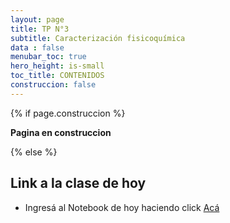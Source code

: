 ```yaml
---
layout: page
title: TP N°3
subtitle: Caracterización fisicoquímica
data : false
menubar_toc: true
hero_height: is-small
toc_title: CONTENIDOS
construccion: false
---
```


<style>
details > summary:first-of-type {
   display: list-item;
}
details summary { 
  cursor: pointer;
}

details summary > * {
  display: inline;
}

/* ol { list-style-type: upper-alpha; } */
</style>

{% if page.construccion %}

**Pagina en construccion**

{% else %}

## Link a la clase de hoy
* Ingresá al Notebook de hoy haciendo click [Acá](https://www.rcsb.com)

